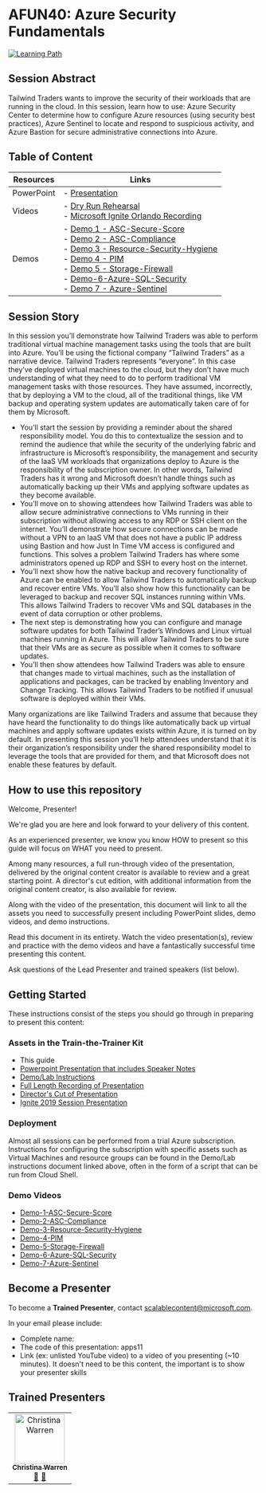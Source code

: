 # AFUN40: Azure Security Fundamentals

 [![Learning Path](https://img.shields.io/badge/Learning%20Path-AFUN-fe5e00?logo=microsoft)](https://github.com/microsoft/ignite-learning-paths-training-afun)

## Session Abstract

Tailwind Traders wants to improve the security of their workloads that are running in the cloud. In this session, learn how to use: Azure Security Center to determine how to configure Azure resources (using security best practices), Azure Sentinel to locate and respond to suspicious activity, and Azure Bastion for secure administrative connections into Azure.

## Table of Content

| Resources         | Links                            |
|-------------------|----------------------------------|
| PowerPoint        | - [Presentation](presentations.md) |
| Videos            | - [Dry Run Rehearsal](https://globaleventcdn.blob.core.windows.net/assets/afun/afun40/AFUN-40-BETA-RUN-2.mp4) <br/>- [Microsoft Ignite Orlando Recording](https://globaleventcdn.blob.core.windows.net/assets/afun/afun40/AFUN_40_IGNITE.mp4) |
| Demos             | - [Demo 1 - ASC-Secure-Score](https://globaleventcdn.blob.core.windows.net/assets/afun/afun40/Demo-1-ASC-Secure-Score.mp4)  <br/>- [Demo 2 - ASC-Compliance](https://globaleventcdn.blob.core.windows.net/assets/afun/afun40/Demo-2-ASC-Compliance.mp4)  <br/>- [Demo 3 - Resource-Security-Hygiene](https://globaleventcdn.blob.core.windows.net/assets/afun/afun40/Demo-3-Resource-Security-Hygiene.mp4)  <br/>- [Demo 4 - PIM](https://globaleventcdn.blob.core.windows.net/assets/afun/afun40/Demo-4-PIM.mp4)  <br/>- [Demo 5 - Storage-Firewall](https://globaleventcdn.blob.core.windows.net/assets/afun/afun40/Demo-5a-Storage-Firewall.mp4)  <br/>- [Demo-6-Azure-SQL-Security](https://globaleventcdn.blob.core.windows.net/assets/afun/afun40/Demo-6-Azure-SQL-Security.mp4)  <br/>- [Demo 7 - Azure-Sentinel](https://globaleventcdn.blob.core.windows.net/assets/afun/afun40/Demo-7-Azure-Sentinel.mp4) |

## Session Story

In this session you’ll demonstrate how Tailwind Traders was able to perform traditional virtual machine management tasks using the tools that are built into Azure. You’ll be using the fictional company “Tailwind Traders” as a narrative device. Tailwind Traders represents “everyone”. In this case they’ve deployed virtual machines to the cloud, but they don’t have much understanding of what they need to do to perform traditional VM management tasks with those resources. They have assumed, incorrectly, that by deploying a VM to the cloud, all of the traditional things, like VM backup and operating system updates are automatically taken care of for them by Microsoft.

- You’ll start the session by providing a reminder about the shared responsibility model. You do this to contextualize the session and to remind the audience that while the security of the underlying fabric and infrastructure is Microsoft’s responsibility, the management and security of the IaaS VM workloads that organizations deploy to Azure is the responsibility of the subscription owner. In other words, Tailwind Traders has it wrong and Microsoft doesn’t handle things such as automatically backing up their VMs and applying software updates as they become available.
- You’ll move on to showing attendees how Tailwind Traders was able to allow secure administrative connections to VMs running in their subscription without allowing access to any RDP or SSH client on the internet. You’ll demonstrate how secure connections can be made without a VPN to an IaaS VM that does not have a public IP address using Bastion and how Just In Time VM access is configured and functions. This solves a problem Tailwind Traders has where some administrators opened up RDP and SSH to every host on the internet.
- You’ll next show how the native backup and recovery functionality of Azure can be enabled to allow Tailwind Traders to automatically backup and recover entire VMs. You’ll also show how this functionality can be leveraged to backup and recover SQL instances running within VMs. This allows Tailwind Traders to recover VMs and SQL databases in the event of data corruption or other problems.
- The next step is demonstrating how you can configure and manage software updates for both Tailwind Trader’s Windows and Linux virtual machines running in Azure. This will allow Tailwind Traders to be sure that their VMs are as secure as possible when it comes to software updates.
- You’ll then show attendees how Tailwind Traders was able to ensure that changes made to virtual machines, such as the installation of applications and packages, can be tracked by enabling Inventory and Change Tracking. This allows Tailwind Traders to be notified if unusual software is deployed within their VMs.


Many organizations are like Tailwind Traders and assume that because they have heard the functionality to do things like automatically back up virtual machines and apply software updates exists within Azure, it is turned on by default. In presenting this session you’ll help attendees understand that it is their organization’s responsibility under the shared responsibility model to leverage the tools that are provided for them, and that Microsoft does not enable these features by default.

## How to use this repository

Welcome, Presenter!

We're glad you are here and look forward to your delivery of this content.

As an experienced presenter, we know you know HOW to present so this guide will focus on WHAT you need to present.

Among many resources, a full run-through video of the presentation, delivered by the original content creator is available to review and a great starting point. A director's cut edition, with additional information from the original content creator, is also available for review.

Along with the video of the presentation, this document will link to all the assets you need to successfully present including PowerPoint slides, demo videos, and demo instructions.

Read this document in its entirety. Watch the video presentation(s), review and practice with the demo videos and have a fantastically successful time presenting this content.

Ask questions of the Lead Presenter and trained speakers (list below).

## Getting Started

These instructions consist of the steps you should go through in preparing to present this content:

### Assets in the Train-the-Trainer Kit

- This guide</li>
- [Powerpoint Presentation that includes Speaker Notes](https://globaleventcdn.blob.core.windows.net/assets/afun/afun40/afun40.pptx)
- [Demo/Lab Instructions](https://globaleventcdn.blob.core.windows.net/assets/afun/afun40/AFUN%2040%20LAB%20NOTES-Draft1.docx)
- [Full Length Recording of Presentation](https://globaleventcdn.blob.core.windows.net/assets/afun/afun40/AFUN-40-BETA-RUN-2.mp4)
- [Director's Cut of Presentation](https://globaleventcdn.blob.core.windows.net/assets/afun/afun40/AFUN-40-DIRECTOR-CUT.mp4)
- [Ignite 2019 Session Presentation](https://globaleventcdn.blob.core.windows.net/assets/afun/afun40/AFUN_40_IGNITE.mp4)

### Deployment

Almost all sessions can be performed from a trial Azure subscription. Instructions for configuring the subscription with specific assets such as Virtual Machines and resource groups can be found in the Demo/Lab instructions document linked above, often in the form of a script that can be run from Cloud Shell. 

### Demo Videos

- [Demo-1-ASC-Secure-Score](https://globaleventcdn.blob.core.windows.net/assets/afun/afun40/Demo-1-ASC-Secure-Score.mp4)
- [Demo-2-ASC-Compliance](https://globaleventcdn.blob.core.windows.net/assets/afun/afun40/Demo-2-ASC-Compliance.mp4)
- [Demo-3-Resource-Security-Hygiene](https://globaleventcdn.blob.core.windows.net/assets/afun/afun40/Demo-3-Resource-Security-Hygiene.mp4)
- [Demo-4-PIM](https://globaleventcdn.blob.core.windows.net/assets/afun/afun40/Demo-4-PIM.mp4)
- [Demo-5-Storage-Firewall](https://globaleventcdn.blob.core.windows.net/assets/afun/afun40/Demo-5a-Storage-Firewall.mp4)
- [Demo-6-Azure-SQL-Security](https://globaleventcdn.blob.core.windows.net/assets/afun/afun40/Demo-6-Azure-SQL-Security.mp4)
- [Demo-7-Azure-Sentinel](https://globaleventcdn.blob.core.windows.net/assets/afun/afun40/Demo-7-Azure-Sentinel.mp4)




## Become a Presenter

To become a **Trained Presenter**, contact scalablecontent@microsoft.com. 

In your email please include:

- Complete name:
- The code of this presentation: apps11
- Link (ex: unlisted YouTube video) to a video of you presenting (~10 minutes).
It doesn't need to be this content, the important is to show your presenter skills

## Trained Presenters

<!-- ALL-CONTRIBUTORS-LIST:START - Do not remove or modify this section -->
<!-- prettier-ignore -->

<table>
<tr>
    <td align="center"><a href="http://www.christina.is">
        <img src="https://avatars2.githubusercontent.com/u/110683?s=460&v=4" width="100px;" alt="Christina Warren"/><br />
        <sub><b>Christina Warren</b></sub></a><br />
            <a href="https://github.com/microsoft/ignite-learning-paths-training-afun/commits?author=filmgirl" title="talk">📢</a>
            <a href="https://github.com/microsoft/ignite-learning-paths-training-afun/commits?author=filmgirl" title="Documentation">📖</a> 
    </td>
</tr></table>

<!-- ALL-CONTRIBUTORS-LIST:END -->
